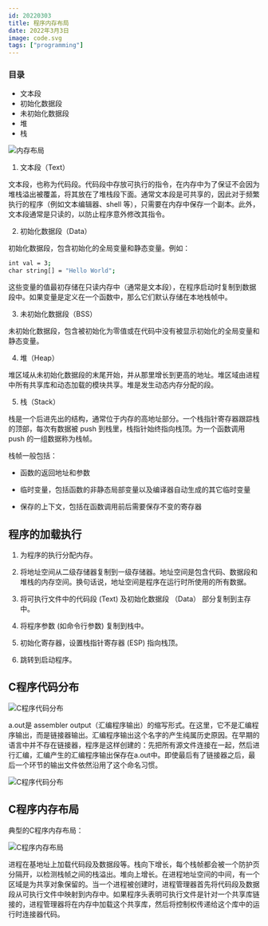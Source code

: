 ```yaml
---
id: 20220303
title: 程序内存布局
date: 2022年3月3日
image: code.svg
tags: ["programming"]
---
```



### 目录

 - 文本段
 - 初始化数据段
 - 未初始化数据段
 - 堆
 - 栈

![内存布局](https://loongzxl.com/blogs/20220303内存布局.webp)

1. 文本段（Text）

文本段，也称为代码段。代码段中存放可执行的指令，在内存中为了保证不会因为堆栈溢出被覆盖，将其放在了堆栈段下面。通常文本段是可共享的，因此对于频繁执行的程序（例如文本编辑器、shell 等），只需要在内存中保存一个副本。此外，文本段通常是只读的，以防止程序意外修改其指令。

2. 初始化数据段（Data）

初始化数据段，包含初始化的全局变量和静态变量。例如： 

```bash
int val = 3;
char string[] = "Hello World";
```

这些变量的值最初存储在只读内存中（通常是文本段），在程序启动时复制到数据段中。如果变量是定义在一个函数中，那么它们默认存储在本地栈帧中。

3. 未初始化数据段（BSS）

未初始化数据段，包含被初始化为零值或在代码中没有被显示初始化的全局变量和静态变量。

4. 堆（Heap）

堆区域从未初始化数据段的末尾开始，并从那里增长到更高的地址。堆区域由进程中所有共享库和动态加载的模块共享。堆是发生动态内存分配的段。

5. 栈（Stack）

栈是一个后进先出的结构，通常位于内存的高地址部分。一个栈指针寄存器跟踪栈的顶部，每次有数据被 push 到栈里，栈指针始终指向栈顶。为一个函数调用 push 的一组数据称为栈帧。

栈帧一般包括：

- 函数的返回地址和参数

- 临时变量，包括函数的非静态局部变量以及编译器自动生成的其它临时变量

- 保存的上下文，包括在函数调用前后需要保存不变的寄存器

## 程序的加载执行

1. 为程序的执行分配内存。

2. 将地址空间从二级存储器复制到一级存储器。地址空间是包含代码、数据段和堆栈的内存空间。换句话说，地址空间是程序在运行时所使用的所有数据。

3. 将可执行文件中的代码段 (Text) 及初始化数据段 （Data） 部分复制到主存中。

4. 将程序参数 (如命令行参数) 复制到栈中。

5. 初始化寄存器，设置栈指针寄存器 (ESP) 指向栈顶。

6. 跳转到启动程序。

## C程序代码分布

![C程序代码分布](https://loongzxl.com/blogs/20220303C程序代码分布1.webp)

a.out是 assembler output（汇编程序输出）的缩写形式。在这里，它不是汇编程序输出，而是链接器输出。汇编程序输出这个名字的产生纯属历史原因。在早期的语言中并不存在链接器，程序是这样创建的：先把所有源文件连接在一起，然后进行汇编，汇编产生的汇编程序输出保存在a.out中。即使最后有了链接器之后，最后一个环节的输出文件依然沿用了这个命名习惯。

![C程序代码分布](https://loongzxl.com/blogs/20220303C程序代码分布2.webp)


## C程序内存布局

典型的C程序内存布局：

![C程序内存布局](https://loongzxl.com/blogs/20220303C程序内存布局.webp)


进程在基地址上加载代码段及数据段等。栈向下增长，每个栈帧都会被一个防护页分隔开，以检测栈帧之间的栈溢出。堆向上增长。在进程地址空间的中间，有一个区域是为共享对象保留的。当一个进程被创建时，进程管理器首先将代码段及数据段从可执行文件中映射到内存中。如果程序头表明可执行文件是针对一个共享库链接的，进程管理器将在内存中加载这个共享库，然后将控制权传递给这个库中的运行时连接器代码。
